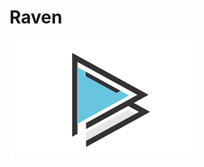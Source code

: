 ﻿# Raven

<a href="http://studio.sketchpad.cc/sp/pad/view/4EC4r8ui5M/latest"><img src="https://github.com/FromSi/Processing3/blob/master/play.png"></a>
